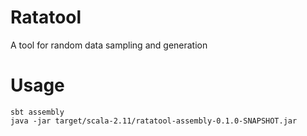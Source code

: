 Ratatool
========

A tool for random data sampling and generation

# Usage

```
sbt assembly
java -jar target/scala-2.11/ratatool-assembly-0.1.0-SNAPSHOT.jar
```

